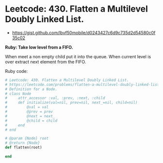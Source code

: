 # Leetcode: 430. Flatten a Multilevel Doubly Linked List.

- https://gist.github.com/lbvf50mobile/d0243427c6d9c735d2d54580c0f35c02

**Ruby: Take low level from a FIFO.**

When meet a non empty child put it into the queue. When current level is over extract next element from the FIFO.
 
Ruby code:
```Ruby
# Leetcode: 430. Flatten a Multilevel Doubly Linked List.
# https://leetcode.com/problems/flatten-a-multilevel-doubly-linked-list/
# Definition for a Node.
# class Node
#     attr_accessor :val, :prev, :next, :child
#     def initialize(val=nil, prev=nil, next_=nil, child=nil)
#         @val = val
#         @prev = prev
#         @next = next_
#         @child = child
#     end
# end

# @param {Node} root
# @return {Node}
def flatten(root)
    
end
```
